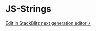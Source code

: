 # JS-Strings

[Edit in StackBlitz next generation editor ⚡️](https://stackblitz.com/~/github.com/kuldeepit/JS-Strings)
